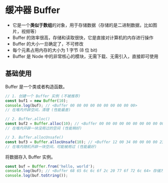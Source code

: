 # 缓冲器 Buffer

*    它是一个**类似于数组**的对象，用于存储数据（存储的是二进制数据，比如图片，视频等）
*    Buffer 的效率很高，存储和读取很快，它是直接对计算机的内存进行操作
*    Buffer 的大小一旦确定了，不可修改
*    每个元素占用内存的大小为 1 字节 (8 位 bit)
*    Buffer 是 Node 中的非常核心的模块，无需下载、无需引入，直接即可使用

## 基础使用

Buffer 是一个类或者构造函数。

```javascript
// 1. 创建一个 Buffer 实例 (不被推荐)
const buf1 = new Buffer(10);
console.log(buf); // <Buffer 00 00 00 00 00 00 00 00 00 00>
// 在堆内开辟空间，清理 (性能最差)

// 2. Buffer.alloc()
const buf2 = Buffer.alloc(10); // <Buffer 00 00 00 00 00 00 00 00 00 00>
// 在堆内开辟一块没用过的空间 (性能稍好)

// 3. Buffer.allocUnsafe()
const buf3 = Buffer.allocUnsafe(10); // <Buffer 12 00 34 00 00 00 00 23 00 00>
// 在堆内随机开辟一块空间，可能被用过 (性能最好)
```

将数据存入 Buffer 实例。

```javascript
const buf = Buffer.from('hello, world');
console.log(buf); // <Buffer 68 65 6c 6c 6f 2c 20 77 6f 72 6c 64> 存储为 16 进制
console.log(buf.toString());
```

